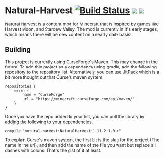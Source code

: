 # Natural-Harvest [![Build Status](https://travis-ci.org/NotAModder/Natural-Harvest.svg?branch=master)](https://travis-ci.org/NotAModder/Natural-Harvest) [![](http://cf.way2muchnoise.eu/266333.svg)](https://minecraft.curseforge.com/projects/natural-harvest) [![](http://cf.way2muchnoise.eu/versions/266333.svg)](https://minecraft.curseforge.com/projects/natural-harvest)
Natural Harvest is a content mod for Minecraft that is inspired by games like Harvest Moon, and Stardew Valley. The mod is currently in it's early stages, which means there will be new content on a nearly daily basis!

## Building
This project is currently using CurseForge's Maven. This may change in the future. To add this project as a dependency using gradle, add the following repository to the repository list. Alternatively, you can use [JitPack](https://jitpack.io/) which is a bit more thought out that Curse's maven system.

```
repositories {
    maven {
        name = "CurseForge"
        url = "https://minecraft.curseforge.com/api/maven/"
    }
}
```

Once you have the repo added to your list, you can pull the library by adding the following to your dependencies. 

```
compile "notural-harvest:NaturalHarvest:1.11.2:1.0.+"
```

To explain Curse's maven system, the first bit is the slug for the project (The name in the url), and then add the name of the file you want but replace all dashes with colons. That's the gist of it at least. 